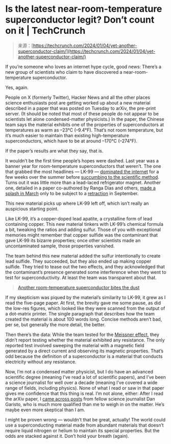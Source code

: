 <!--yml
category: 未分类
date: 2024-05-27 14:32:12
-->

# Is the latest near-room-temperature superconductor legit? Don’t count on it | TechCrunch

> 来源：[https://techcrunch.com/2024/01/04/yet-another-superconductor-claim/](https://techcrunch.com/2024/01/04/yet-another-superconductor-claim/)

If you’re someone who loves an internet hype cycle, good news: There’s a new group of scientists who claim to have discovered a near-room-temperature superconductor.

Yes, again.

People on X (formerly Twitter), Hacker News and all the other places science enthusiasts post are getting worked up about a new material described in a paper that was posted on Tuesday to arXiv, the pre-print server. (It should be noted that most of these people do not appear to be scientists let alone condensed-matter physicists.) In the paper, the Chinese team says the material exhibits one of the properties of superconductors at temperatures as warm as –23°C (–9.4°F). That’s not room temperature, but it’s much easier to maintain than existing high-temperature superconductors, which have to be at around –170°C (–274°F).

If the paper’s results are what they say, that is.

It wouldn’t be the first time people’s hopes were dashed. Last year was a banner year for room-temperature superconductors that weren’t. The one that grabbed the most headlines — LK-99 — [dominated the internet](https://techcrunch.com/2023/08/02/room-temperature-superconductors/) for a few weeks over the summer before [succumbing to the scientific method](https://techcrunch.com/2023/08/09/boo-no-room-temp-superconductor/). Turns out it was little more than a lead-laced refrigerator magnet. Another one, detailed in a paper co-authored by Ranga Dias and others, [made a splash in March](https://techcrunch.com/2023/03/17/unearthly-materials-superconductors-investors/) only to be subject to a [retraction](https://www.science.org/content/article/another-retraction-looms-embattled-physicist-behind-blockbuster-superconductivity) in September.

This new material picks up where LK-99 left off, which isn’t really an auspicious starting point.

Like LK-99, it’s a copper-doped lead apatite, a crystalline form of lead containing copper. This new material tinkers with LK-99’s chemical formula a bit, tweaking the ratios and adding sulfur. Those of you with exceptional memories might remember that copper sulfide was the contaminant that gave LK-99 its bizarre properties; once other scientists made an uncontaminated sample, those properties vanished.

The team behind this new material added the sulfur intentionally to create lead sulfide. They succeeded, but they also ended up making copper sulfide. They tried to tease out the two effects, and they acknowledged that the contaminant’s presence generated some interference when they went to test for superconductivity. At least the team was transparent about that.

> [Another room-temperature superconductor bites the dust](https://techcrunch.com/2023/11/07/room-temperature-superconductor-false-claims/)

If my skepticism was piqued by the material’s similarity to LK-99, it grew as I read the five-page paper. At first, the brevity gave me some pause, as did the low-res figures, which looked like they were scanned from the output of a dot-matrix printer. The single paragraph that describes how the team created the material is about 100 words long. Concise methods aren’t bad, per se, but generally the more detail, the better.

Then there’s the data: While the team tested for the [Meissner effect](https://sciencedemonstrations.fas.harvard.edu/presentations/meissner-effect), they didn’t report testing whether the material exhibited any resistance. The only reported test involved sweeping the material with a magnetic field generated by a direct current and observing its magnetic properties. That’s odd because the definition of a superconductor is a material that conducts electricity without any resistance.

Now, I’m not a condensed matter physicist, but I do have an advanced scientific degree (meaning I’ve read a lot of scientific papers), and I’ve been a science journalist for well over a decade (meaning I’ve covered a wide range of fields, including physics). None of what I read or saw in that paper gives me confidence that this thing is real. I’m not alone, either: After I read the arXiv paper, I [came across posts](https://twitter.com/dangaristo/status/1742605550255329361) from fellow science journalist Dan Garisto, who is much more qualified than me to weigh in on the matter. He’s maybe even more skeptical than I am.

I might be proven wrong — wouldn’t that be great, actually! The world could use a superconducting material made from abundant materials that doesn’t require liquid nitrogen or helium to maintain its special properties. But the odds are stacked against it. Don’t hold your breath (again).